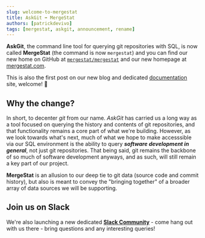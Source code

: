 ```yaml
---
slug: welcome-to-mergestat
title: AskGit ➡️ MergeStat
authors: [patrickdevivo]
tags: [mergestat, askgit, announcement, rename]
---
```


**AskGit**, the command line tool for querying git repositories with SQL, is now called **MergeStat** (the command is now `mergestat`) and you can find our new home on GitHub at [`mergestat/mergestat`](https://github.com/mergestat/mergestat) and our new homepage at [mergestat.com](https://mergestat.com/).

This is also the first post on our new blog and dedicated [documentation](https://docs.mergestat.com/) site, welcome! 🎉

## Why the change?
In short, to decenter *git* from our name.
*AskGit* has carried us a long way as a tool focused on querying the history and contents of git repositories, and that functionality remains a core part of what we're building.
However, as we look towards what's next, much of what we hope to make accesssible via our SQL environment is the ability to query ***software development in general***, not just git repositories.
That being said, git remains the backbone of so much of software development anyways, and as such, will still remain a key part of our project.

**MergeStat** is an allusion to our deep tie to git data (source code and commit history), but also is meant to convey the "bringing together" of a broader array of data sources we will be supporting.

## Join us on Slack
We're also launching a new dedicated [**Slack Community**](https://join.slack.com/t/mergestatcommunity/shared_invite/zt-xvvtvcz9-w3JJVIdhLgEWrVrKKNXOYg) - come hang out with us there - bring questions and any interesting queries!

